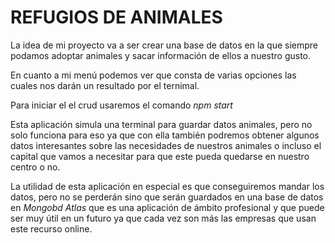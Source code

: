 # REFUGIOS DE ANIMALES

La idea de mi proyecto va a ser crear una base de datos en la que siempre podamos adoptar animales y sacar información de ellos 
a nuestro gusto. 

En cuanto a mi menú podemos ver que consta de varias opciones las cuales nos darán un resultado por el ternimal.

Para iniciar el el crud usaremos el comando *npm start*

Esta aplicación simula una terminal para guardar datos animales, pero no solo funciona para eso ya que con ella también
podremos obtener algunos datos interesantes sobre las necesidades de nuestros animales o incluso el capital que 
vamos a necesitar para que este pueda quedarse en nuestro centro o no.

La utilidad de esta aplicación en especial  es que conseguiremos mandar los datos, pero no se perderán sino que serán 
guardados en una base de datos en _Mongobd Atlas_ que es una aplicación de ámbito profesional y que puede ser muy útil 
en un futuro ya que cada vez son más las empresas que usan este recurso online.





